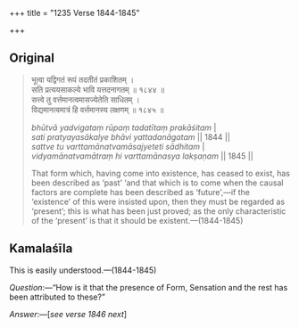 +++
title = "1235 Verse 1844-1845"

+++
## Original 
>
> भूत्वा यद्विगतं रूपं तदतीतं प्रकाशितम् ।  
> सति प्रत्ययसाकल्ये भावि यत्तदनागतम् ॥ १८४४ ॥  
> सत्त्वे तु वर्त्तमानत्वमासज्येतेति साधितम् ।  
> विद्यमानत्वमात्रं हि वर्त्तमानस्य लक्षणम् ॥ १८४५ ॥ 
>
> *bhūtvā yadvigataṃ rūpaṃ tadatītaṃ prakāśitam* \|  
> *sati pratyayasākalye bhāvi yattadanāgatam* \|\| 1844 \|\|  
> *sattve tu varttamānatvamāsajyeteti sādhitam* \|  
> *vidyamānatvamātraṃ hi varttamānasya lakṣaṇam* \|\| 1845 \|\| 
>
> That form which, having come into existence, has ceased to exist, has been described as ‘past’ ‘and that which is to come when the causal factors are complete has been described as ‘future’,—if the ‘existence’ of this were insisted upon, then they must be regarded as ‘present’; this is what has been just proved; as the only characteristic of the ‘present’ is that it should be existent.—(1844-1845)



## Kamalaśīla

This is easily understood.—(1844-1845)

*Question*:—“How is it that the presence of Form, Sensation and the rest has been attributed to these?”

*Answer*:—[*see verse 1846 next*]


